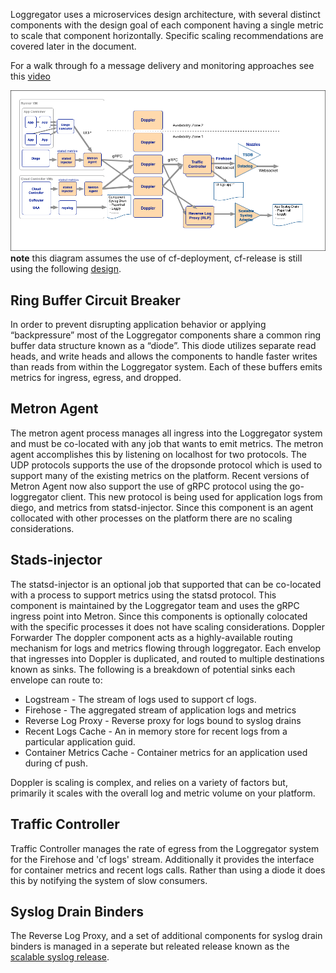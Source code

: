 
Loggregator uses a microservices design architecture, with several distinct components with the design goal of each component having a single metric to scale that component horizontally. Specific scaling recommendations are covered later in the document.

For a walk through fo a message delivery and monitoring approaches see this [video](https://www.youtube.com/watch?v=vR2wl22sU6Q)

![Loggregator System Design](./loggregatornew.png)
**note** this diagram assumes the use of cf-deployment, cf-release is still using the following [design](./loggregator.png).

## Ring Buffer Circuit Breaker
In order to prevent disrupting application behavior or applying “backpressure” most of the Loggregator components share a common ring buffer data structure known as a “diode”. This diode utilizes separate read heads, and write heads and allows the components to handle faster writes than reads from within the Loggregator system. Each of these buffers emits metrics for ingress, egress, and dropped. 

## Metron Agent 
The metron agent process manages all ingress into the Loggregator system and must be co-located with any job that wants to emit metrics. The metron agent accomplishes this by listening on localhost for two protocols. The UDP protocols supports the use of the dropsonde protocol which is used to support many of the existing metrics on the platform. Recent versions of Metron Agent now also support the use of gRPC protocol using the go-loggregator client. This new protocol is being used for application logs from diego, and metrics from statsd-injector. Since this component is an agent collocated with other processes on the platform there are no scaling considerations. 
 
## Stads-injector
The statsd-injector is an optional job that supported that can be co-located with a process to support metrics using the statsd protocol. This component is maintained by the Loggregator team and uses the gRPC ingress point into Metron. Since this components is optionally colocated with the specific processes it does not have scaling considerations. 
Doppler Forwarder
The doppler component acts as a highly-available routing mechanism for logs and metrics flowing through loggregator. Each envelop that ingresses into Doppler is duplicated, and routed to multiple destinations known as sinks. The following is a breakdown of potential sinks each envelope can route to:
 
 - Logstream - The stream of logs used to support cf logs. 
 - Firehose - The aggregated stream of application logs and metrics
 - Reverse Log Proxy - Reverse proxy for logs bound to syslog drains
 - Recent Logs Cache - An in memory store for recent logs from a particular application guid.
 - Container Metrics Cache - Container metrics for an application used during cf push.
 
Doppler is scaling is complex, and relies on a variety of factors but, primarily it scales with the overall log and metric volume on your platform. 
 
## Traffic Controller
Traffic Controller manages the rate of egress from the Loggregator system for the Firehose and 'cf logs' stream. Additionally it provides the interface for container metrics and recent logs calls. Rather than using a diode it does this by notifying the system of slow consumers. 

## Syslog Drain Binders
The Reverse Log Proxy, and a set of additional components for syslog drain binders is managed in a seperate but releated release known as the [scalable syslog release](https://github.com/cloudfoundry/scalable-syslog-release). 
